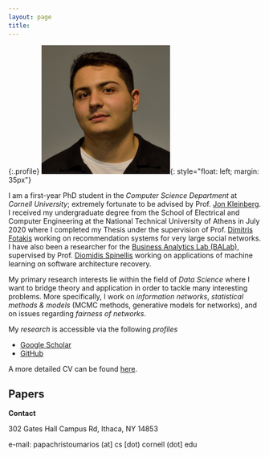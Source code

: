 ```yaml
---
layout: page
title:
---
```



{:.profile}
![profile](profile_square.png){: style="float: left; margin: 35px"}


I am a first-year PhD student in the _Computer Science Department_ at _Cornell University_; extremely fortunate to be advised by Prof. [Jon Kleinberg](http://www.cs.cornell.edu/home/kleinber/). I received my undergraduate degree from the School of Electrical and Computer Engineering at the National Technical University of Athens in July 2020 where I completed my Thesis under the supervision of Prof. [Dimitris Fotakis](https://www.softlab.ntua.gr/~fotakis/) working on recommendation systems for very large social networks. I have also been a researcher for the [Business Analytics Lab (BALab)](https://www.balab.aueb.gr), supervised by Prof. [Diomidis Spinellis](https://www2.dmst.aueb.gr/dds/) working on applications of machine learning on software architecture recovery. 

My primary research interests lie within the field of _Data Science_ where I want to bridge theory and application in order to tackle many interesting problems. More specifically, I work on _information networks_, _statistical methods & models_ (MCMC methods, generative models for networks), and on issues regarding _fairness of networks_.    

My _research_ is accessible via the following _profiles_

 * [Google Scholar](https://scholar.google.gr/citations?user=T12JO3MAAAAJ&hl=en)
 * [GitHub](https://github.com/papachristoumarios)

A more detailed CV can be found [here](https://github.com/papachristoumarios/papachristoumarios.github.io/raw/master/cv/cv.pdf).

## Papers

<script src="https://bibbase.org/show?bib=https%3A%2F%2Fraw.githubusercontent.com%2Fpapachristoumarios%2Fpapachristoumarios.github.io%2Fmaster%2Fcv%2Fpubs.bib&commas=true&theme=side&jsonp=1"></script>

**Contact**

302 Gates Hall
Campus Rd, 
Ithaca, NY 14853

e-mail: papachristoumarios (at] cs [dot) cornell (dot] edu



